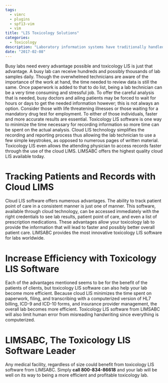 ```yaml
---
tags:
  - vimrc
  - plugins
  - spf13-vim
  - vim
title: "LIS Toxicology Solutions"
categories:
  - Toxicology
description: "Laboratory information systems have traditionally handled only the management and "
date: "2017-02-08"
---
```


Busy labs need every advantage possible and toxicology LIS is just that advantage. A busy lab can receive hundreds and possibly thousands of lab samples daily. Though the overwhelmed technicians are aware of the importance of the work at hand, the time needed to review data is still the same. Once paperwork is added to that to do list, being a lab technician can be a very time consuming and stressful job. To offer the careful analysis that is needed, busy doctors and ailing patients may be forced to wait for hours or days to get the needed information however; this is not always an option. Consider those with life threatening illnesses or those waiting for a mandatory drug test for employment. To either of those individuals, faster and more accurate results are essential. Toxicology LIS software is one way to minimize the time necessary for recording information so more time can be spent on the actual analysis. Cloud LIS technology simplifies the recording and reporting process thus allowing the lab technician to use a few simple keystrokes, as opposed to numerous pages of written material. Toxicology LIS even allows the attending physician to access records faster through the use of the cloud LIMS. LIMSABC offers the highest quality cloud LIS available today.

 

# Tracking Patients and Records with Cloud LIMS

Cloud LIS software offers numerous advantages. The ability to track patient point of care in a consistent manner is just one of manner. This software, available through cloud technology, can be accessed immediately with the right credentials to see lab results, patient point of care, and even a list of prescription medications. These advantages allow your toxicology lab to provide the information that will lead to faster and possibly better overall patient care. LIMSABC provides the most innovative toxicology LIS software for labs worldwide.

# Increase Efficiency with Toxicology LIS Software

Each of the advantages mentioned seems to be for the benefit of the patients of clients, but toxicology LIS software can also help your lab become more efficient. Because cloud LIS minimizes the time spent on paperwork, filing, and transcribing with a computerized version of HL7 billing, ICD-9 and ICD-10 forms, and insurance provider management, the overall lab becomes more efficient. Toxicology LIS software from LIMSABC will also limit human error from misreading handwriting since everything is computerized.

# LIMSABC, The Toxicology LIS Software Leader

Any medical facility, regardless of size could benefit from toxicology LIS software from LIMSABC. Simply **call 800-834-86618** and your lab will be well on its way to being a more efficient and profitable toxicology lab.
